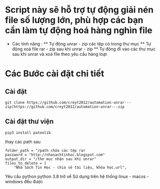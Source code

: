 # Script này sẽ hỗ trợ tự động giải nén file số lượng lớn, phù hợp các bạn cần làm tự động hoá hàng nghìn file
- Các tính năng :
  ** Tự động unrar - zip các tệp có trong thư mục 
  ** Tự động xoá file rar - zip sau khi unrar - zip
  ** Tự động đi vào các thư mục sau khi unrar và xoá file theo yêu cầu hàng loạt
# Các Bước cài đặt chi tiết
## Cài đặt
```
git clone https://github.com/creyt2012/automation-unrar---zip)https://github.com/creyt2012/automation-unrar---zip
 ```
## Cài đặt thư viện
```
pip3 install patoolib
```
thay các path sau
```
folder_path = "/path chứa các tệp rar
password = "http://nhasachtinhoc.blogspot.com"
output_dir = "/thư mục nhận sau khi unrar"
files_to_delete = [
    "Nhà Sách Tin Học - chia sẻ tài liệu, khóa học.url",
```


Yêu cầu python
python 3.8 trở về
Sử dụng trên hệ thống linux - macos - windows đều được





